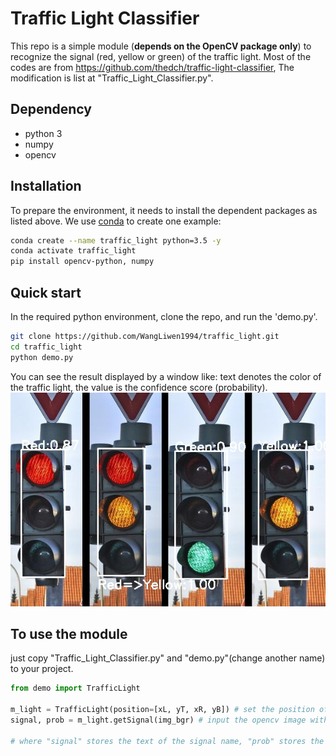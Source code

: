 # Traffic Light Classifier
This repo is a simple module (**depends on the OpenCV package only**) to recognize the signal (red, yellow or green) of the traffic light. Most of the codes are from https://github.com/thedch/traffic-light-classifier, The modification is list at "Traffic_Light_Classifier.py".

## Dependency
- python 3
- numpy
- opencv

## Installation
To prepare the environment, it needs to install the dependent packages as listed above. We use [conda](https://docs.conda.io/en/latest/miniconda.html) to create one example:
```bash
conda create --name traffic_light python=3.5 -y
conda activate traffic_light
pip install opencv-python, numpy
```
## Quick start
In the required python environment, clone the repo, and run the 'demo.py'.
```bash
git clone https://github.com/WangLiwen1994/traffic_light.git
cd traffic_light
python demo.py
```
You can see the result displayed by a window like: text denotes the color of the traffic light, the value is the confidence score (probability).
![Result](result.jpg)


## To use the module
just copy "Traffic_Light_Classifier.py" and "demo.py"(change another name) to your project.
```python
from demo import TrafficLight

m_light = TrafficLight(position=[xL, yT, xR, yB]) # set the position of the traffic light
signal, prob = m_light.getSignal(img_bgr) # input the opencv image with the format of "BGR", then you can obtain the output

# where "signal" stores the text of the signal name, "prob" stores the probability of the prediction. 

```